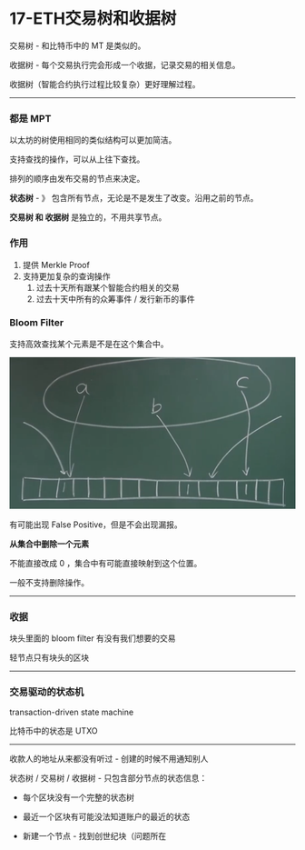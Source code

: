 # 17-ETH交易树和收据树

交易树 - 和比特币中的 MT 是类似的。

收据树 - 每个交易执行完会形成一个收据，记录交易的相关信息。

收据树（智能合约执行过程比较复杂）更好理解过程。

---

### 都是 MPT

以太坊的树使用相同的类似结构可以更加简洁。

支持查找的操作，可以从上往下查找。

排列的顺序由发布交易的节点来决定。

**状态树** - 》 包含所有节点，无论是不是发生了改变。沿用之前的节点。

**交易树 和 收据树** 是独立的，不用共享节点。

### 作用

1. 提供 Merkle Proof
2. 支持更加复杂的查询操作
   1. 过去十天所有跟某个智能合约相关的交易
   2. 过去十天中所有的众筹事件 / 发行新币的事件

### Bloom Filter

支持高效查找某个元素是不是在这个集合中。

![image-20200526212748409](README/image-20200526212748409.png)

有可能出现 False Positive，但是不会出现漏报。

**从集合中删除一个元素**

不能直接改成 0 ，集合中有可能直接映射到这个位置。

一般不支持删除操作。

---

### 收据

块头里面的 bloom filter 有没有我们想要的交易

轻节点只有块头的区块

---

### 交易驱动的状态机

transaction-driven state machine

比特币中的状态是 UTXO

---

收款人的地址从来都没有听过 - 创建的时候不用通知别人

状态树 / 交易树 / 收据树 - 只包含部分节点的状态信息：

- 每个区块没有一个完整的状态树

- 最近一个区块有可能没法知道账户的最近的状态

- 新建一个节点 - 找到创世纪块（问题所在

